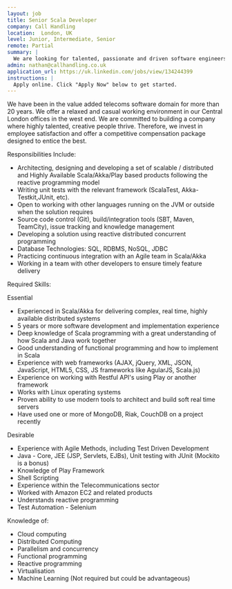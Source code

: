 ```yaml
---
layout: job
title: Senior Scala Developer
company: Call Handling
location:  London, UK
level: Junior, Intermediate, Senior
remote: Partial
summary: |
  We are looking for talented, passionate and driven software engineers to join our Central London based team. Working on architecting and building a new suite of products primarily for the cloud based telephony market. This is an opportunity to join and help shape an interesting, large scale greenfield telecoms project from its roots.
admin: nathan@callhandling.co.uk
application_url: https://uk.linkedin.com/jobs/view/134244399
instructions: |
  Apply online. Click "Apply Now" below to get started.
---
```


<!-- break -->

We have been in the value added telecoms software domain for more than 20 years. We offer a relaxed and casual working environment in our Central London offices in the west end. We are committed to building a company where highly talented, creative people thrive. Therefore, we invest in employee satisfaction and offer a competitive compensation package designed to entice the best.

Responsibilities Include:

* Architecting, designing and developing a set of scalable / distributed and Highly Available Scala/Akka/Play based products following the reactive programming model
* Writing unit tests with the relevant framework (ScalaTest, Akka-Testkit,JUnit, etc).
* Open to working with other languages running on the JVM or outside when the solution requires
* Source code control (Git), build/integration tools (SBT, Maven, TeamCity), issue tracking and knowledge management
* Developing a solution using reactive distributed concurrent programming
* Database Technologies: SQL, RDBMS, NoSQL, JDBC
* Practicing continuous integration with an Agile team in Scala/Akka
* Working in a team with other developers to ensure timely feature delivery

Required Skills:

Essential

* Experienced in Scala/Akka for delivering complex, real time, highly available distributed systems
* 5 years or more software development and implementation experience
* Deep knowledge of Scala programming with a great understanding of how Scala and Java work together
* Good understanding of functional programming and how to implement in Scala
* Experience with web frameworks (AJAX, jQuery, XML, JSON, JavaScript, HTML5, CSS, JS frameworks like AgularJS, Scala.js)
* Experience on working with Restful API's using Play or another framework
* Works with Linux operating systems
* Proven ability to use modern tools to architect and build soft real time servers
* Have used one or more of MongoDB, Riak, CouchDB on a project recently

Desirable

* Experience with Agile Methods, including Test Driven Development
* Java - Core, JEE (JSP, Servlets, EJBs), Unit testing with JUnit (Mockito is a bonus)
* Knowledge of Play Framework
* Shell Scripting
* Experience within the Telecommunications sector
* Worked with Amazon EC2 and related products
* Understands reactive programming
* Test Automation - Selenium

Knowledge of:

* Cloud computing
* Distributed Computing
* Parallelism and concurrency
* Functional programming
* Reactive programming
* Virtualisation
* Machine Learning (Not required but could be advantageous)
